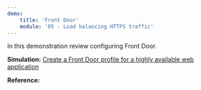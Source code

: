 ```yaml
---
demo:
    title: 'Front Door'
    module: '05 - Load balancing HTTPS traffic'
---
```

In this demonstration review configuring Front Door.

**Simulation:** [Create a Front Door profile for a highly available web application](https://mslabs.cloudguides.com/guides/AZ-700%20Lab%20Simulation%20-%20Create%20a%20Front%20Door%20profile%20for%20a%20highly%20available%20web%20application)

**Reference:**

